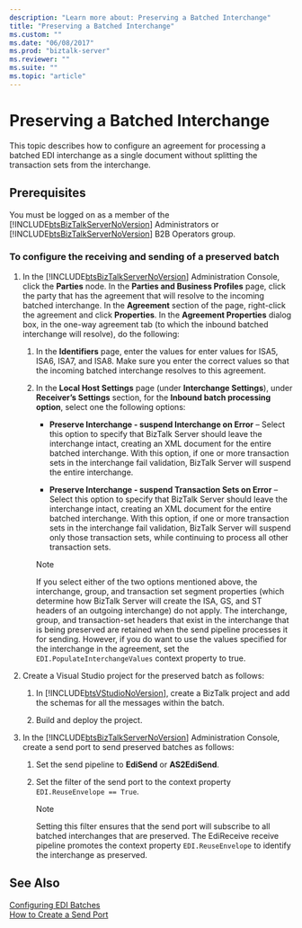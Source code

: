 ```yaml
---
description: "Learn more about: Preserving a Batched Interchange"
title: "Preserving a Batched Interchange"
ms.custom: ""
ms.date: "06/08/2017"
ms.prod: "biztalk-server"
ms.reviewer: ""
ms.suite: ""
ms.topic: "article"
---
```

# Preserving a Batched Interchange
This topic describes how to configure an agreement for processing a batched EDI interchange as a single document without splitting the transaction sets from the interchange.  
  
## Prerequisites  
 You must be logged on as a member of the [!INCLUDE[btsBizTalkServerNoVersion](../includes/btsbiztalkservernoversion-md.md)] Administrators or [!INCLUDE[btsBizTalkServerNoVersion](../includes/btsbiztalkservernoversion-md.md)] B2B Operators group.  
  
### To configure the receiving and sending of a preserved batch  
  
1. In the [!INCLUDE[btsBizTalkServerNoVersion](../includes/btsbiztalkservernoversion-md.md)] Administration Console, click the **Parties** node. In the **Parties and Business Profiles** page, click the party that has the agreement that will resolve to the incoming batched interchange. In the **Agreement** section of the page, right-click the agreement and click **Properties**. In the **Agreement Properties** dialog box, in the one-way agreement tab (to which the inbound batched interchange will resolve), do the following:  
  
   1.  In the **Identifiers** page, enter the values for enter values for ISA5, ISA6, ISA7, and ISA8. Make sure you enter the correct values so that the incoming batched interchange resolves to this agreement.  
  
   2.  In the **Local Host Settings** page (under **Interchange Settings**), under **Receiver’s Settings** section, for the **Inbound batch processing option**, select one the following options:  
  
       -   **Preserve Interchange - suspend Interchange on Error** – Select this option to specify that BizTalk Server should leave the interchange intact, creating an XML document for the entire batched interchange. With this option, if one or more transaction sets in the interchange fail validation, BizTalk Server will suspend the entire interchange.  
  
       -   **Preserve Interchange - suspend Transaction Sets on Error** – Select this option to specify that BizTalk Server should leave the interchange intact, creating an XML document for the entire batched interchange. With this option, if one or more transaction sets in the interchange fail validation, BizTalk Server will suspend only those transaction sets, while continuing to process all other transaction sets.  
  
       > [!NOTE]
       >  If you select either of the two options mentioned above, the interchange, group, and transaction set segment properties (which determine how BizTalk Server will create the ISA, GS, and ST headers of an outgoing interchange) do not apply. The interchange, group, and transaction-set headers that exist in the interchange that is being preserved are retained when the send pipeline processes it for sending. However, if you do want to use the values specified for the interchange in the agreement, set the `EDI.PopulateInterchangeValues` context property to true.  
  
2. Create a Visual Studio project for the preserved batch as follows:  
  
   1. In [!INCLUDE[btsVStudioNoVersion](../includes/btsvstudionoversion-md.md)], create a BizTalk project and add the schemas for all the messages within the batch.  
  
   2. Build and deploy the project.  
  
3. In the [!INCLUDE[btsBizTalkServerNoVersion](../includes/btsbiztalkservernoversion-md.md)] Administration Console, create a send port to send preserved batches as follows:  
  
   1.  Set the send pipeline to **EdiSend** or **AS2EdiSend**.  
  
   2.  Set the filter of the send port to the context property `EDI.ReuseEnvelope == True`.  
  
       > [!NOTE]
       >  Setting this filter ensures that the send port will subscribe to all batched interchanges that are preserved. The EdiReceive receive pipeline promotes the context property `EDI.ReuseEnvelope` to identify the interchange as preserved.  
  
## See Also  
 [Configuring EDI Batches](../core/configuring-edi-batches.md)   
 [How to Create a Send Port](../core/how-to-create-a-send-port2.md)
